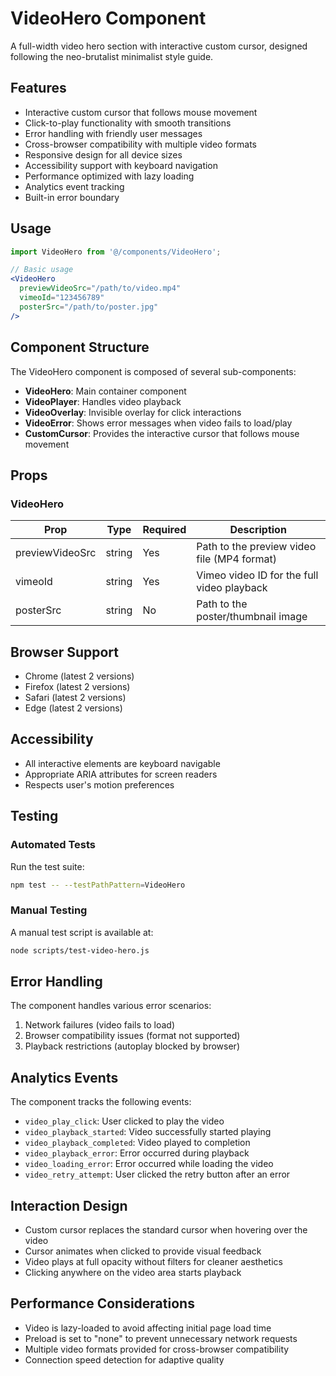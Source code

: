 # VideoHero Component

A full-width video hero section with interactive custom cursor, designed following the neo-brutalist minimalist style guide.

## Features

- Interactive custom cursor that follows mouse movement
- Click-to-play functionality with smooth transitions
- Error handling with friendly user messages
- Cross-browser compatibility with multiple video formats
- Responsive design for all device sizes
- Accessibility support with keyboard navigation
- Performance optimized with lazy loading
- Analytics event tracking
- Built-in error boundary

## Usage

```jsx
import VideoHero from '@/components/VideoHero';

// Basic usage
<VideoHero 
  previewVideoSrc="/path/to/video.mp4" 
  vimeoId="123456789"
  posterSrc="/path/to/poster.jpg" 
/>
```

## Component Structure

The VideoHero component is composed of several sub-components:

- **VideoHero**: Main container component
- **VideoPlayer**: Handles video playback
- **VideoOverlay**: Invisible overlay for click interactions
- **VideoError**: Shows error messages when video fails to load/play
- **CustomCursor**: Provides the interactive cursor that follows mouse movement

## Props

### VideoHero

| Prop | Type | Required | Description |
|------|------|----------|-------------|
| previewVideoSrc | string | Yes | Path to the preview video file (MP4 format) |
| vimeoId | string | Yes | Vimeo video ID for the full video playback |
| posterSrc | string | No | Path to the poster/thumbnail image |

## Browser Support

- Chrome (latest 2 versions)
- Firefox (latest 2 versions)
- Safari (latest 2 versions)
- Edge (latest 2 versions)

## Accessibility

- All interactive elements are keyboard navigable
- Appropriate ARIA attributes for screen readers
- Respects user's motion preferences

## Testing

### Automated Tests

Run the test suite:

```bash
npm test -- --testPathPattern=VideoHero
```

### Manual Testing

A manual test script is available at:

```bash
node scripts/test-video-hero.js
```

## Error Handling

The component handles various error scenarios:

1. Network failures (video fails to load)
2. Browser compatibility issues (format not supported)
3. Playback restrictions (autoplay blocked by browser)

## Analytics Events

The component tracks the following events:

- `video_play_click`: User clicked to play the video
- `video_playback_started`: Video successfully started playing
- `video_playback_completed`: Video played to completion
- `video_playback_error`: Error occurred during playback
- `video_loading_error`: Error occurred while loading the video
- `video_retry_attempt`: User clicked the retry button after an error

## Interaction Design

- Custom cursor replaces the standard cursor when hovering over the video
- Cursor animates when clicked to provide visual feedback
- Video plays at full opacity without filters for cleaner aesthetics
- Clicking anywhere on the video area starts playback

## Performance Considerations

- Video is lazy-loaded to avoid affecting initial page load time
- Preload is set to "none" to prevent unnecessary network requests
- Multiple video formats provided for cross-browser compatibility
- Connection speed detection for adaptive quality 